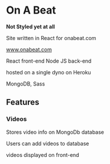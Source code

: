 # On A Beat

**Not Styled yet at all**

Site written in React for onabeat.com

www.onabeat.com


React front-end 
Node JS back-end

hosted on a single dyno on Heroku

MongoDB, Sass


## Features

### Videos

Stores video info on MongoDb database

Users can add videos to database

videos displayed on front-end
